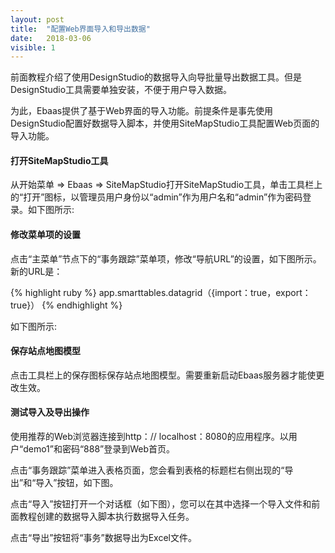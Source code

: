 ```yaml
---
layout: post
title:  "配置Web界面导入和导出数据"
date:   2018-03-06
visible: 1
---
```


前面教程介绍了使用DesignStudio的数据导入向导批量导出数据工具。但是DesignStudio工具需要单独安装，不便于用户导入数据。

为此，Ebaas提供了基于Web界面的导入功能。前提条件是事先使用DesignStudio配置好数据导入脚本，并使用SiteMapStudio工具配置Web页面的导入功能。

#### 打开SiteMapStudio工具

从开始菜单 => Ebaas => SiteMapStudio打开SiteMapStudio工具，单击工具栏上的“打开”图标，以管理员用户身份以“admin”作为用户名和“admin”作为密码登录。如下图所示:
<img src="{{'/assets/img/2018-3-6-配置Web界面导入导出数据1.png' | prepend: site.baseurl }}" alt=""><br>


#### 修改菜单项的设置

点击“主菜单”节点下的“事务跟踪”菜单项，修改“导航URL”的设置，如下图所示。新的URL是：

{% highlight ruby %}
app.smarttables.datagrid（{import：true，export：true}）
{% endhighlight %}

如下图所示:
<img src="{{'/assets/img/2018-3-6-配置Web界面导入导出数据2A.png' | prepend: site.baseurl }}" alt=""><br>

#### 保存站点地图模型

点击工具栏上的保存图标保存站点地图模型。需要重新启动Ebaas服务器才能使更改生效。

#### 测试导入及导出操作

使用推荐的Web浏览器连接到http：// localhost：8080的应用程序。以用户“demo1”和密码“888”登录到Web首页。

点击“事务跟踪”菜单进入表格页面，您会看到表格的标题栏右侧出现的“导出”和“导入”按钮，如下图。

点击“导入”按钮打开一个对话框（如下图），您可以在其中选择一个导入文件和前面教程创建的数据导入脚本执行数据导入任务。

点击“导出”按钮将“事务”数据导出为Excel文件。
